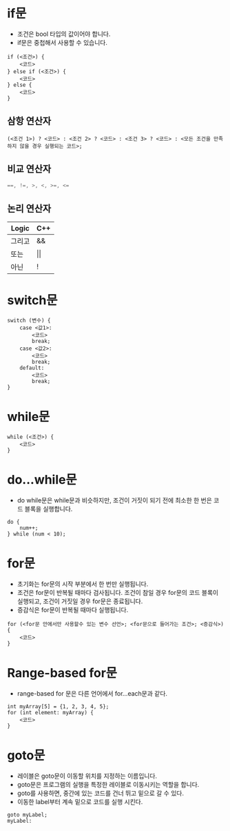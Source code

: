 # if문

- 조건은 bool 타입의 값이어야 합니다.
- if문은 중첩해서 사용할 수 있습니다.

```CC
if (<조건>) {
    <코드>
} else if (<조건>) {
    <코드>
} else {
    <코드>
}
```

## 삼항 연산자

```CC
(<조건 1>) ? <코드> : <조건 2> ? <코드> : <조건 3> ? <코드> : <모든 조건을 만족 하지 않을 경우 실행되는 코드>;
```

## 비교 연산자

```cc
==, !=, >, <, >=, <=
```

## 논리 연산자

| Logic  | C++  |
| ------ | ---- |
| 그리고 | &&   |
| 또는   | \|\| |
| 아닌   | !    |

# switch문

```CC
switch (변수) {
    case <값1>:
        <코드>
        break;
    case <값2>:
        <코드>
        break;
    default:
        <코드>
        break;
}
```

# while문

```CC
while (<조건>) {
    <코드>
}
```

# do...while문

- do while문은 while문과 비슷하지만, 조건이 거짓이 되기 전에 최소한 한 번은 코드
  블록을 실행합니다.

```CC
do {
    num++;
} while (num < 10);
```

# for문

- 초기화는 for문의 시작 부분에서 한 번만 실행됩니다.
- 조건은 for문이 반복될 때마다 검사됩니다. 조건이 참일 경우 for문의 코드 블록이
  실행되고, 조건이 거짓일 경우 for문은 종료됩니다.
- 증감식은 for문이 반복될 때마다 실행됩니다.

```CC
for (<for문 안에서만 사용할수 있는 변수 선언>; <for문으로 들어가는 조건>; <증감식>) {
    <코드>
}
```

# Range-based for문

- range-based for 문은 다른 언어에서 for...each문과 같다.

```CC
int myArray[5] = {1, 2, 3, 4, 5};
for (int element: myArray) {
    <코드>
}
```

# goto문

- 레이블은 goto문이 이동할 위치를 지정하는 이름입니다.
- goto문은 프로그램의 실행을 특정한 레이블로 이동시키는 역할을 합니다.
- goto를 사용하면, 중간에 있는 코드를 건너 뛰고 밑으로 갈 수 있다.
- 이동한 label부터 계속 밑으로 코드를 실행 시킨다.

```CC
goto myLabel;
myLabel:
```
